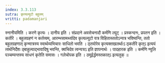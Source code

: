 ```yaml
---
index: 3.3.113
sutra: कृत्यल्युटो बहुलम्
vritti: padamanjari
---
```


 स्नानीयमिति । करणे कृत्यः । दानीय इति । संप्रदाने अवसेचनादौ कर्मणि ल्युट् । प्रस्कन्दनः, प्रपतन इति । कर्तरि । बहुलग्रहणं न कर्तव्यम्, आरम्भसामर्थ्यादेव कृत्यल्युटो यत्र विहितास्ततोऽन्यत्र भविष्यन्ति, ततो बहुलग्रहणात् कृन्मात्रस्य स्वार्थव्यभिचारः साधितो भवति । ठ्तयोरेव कृत्यक्तखलर्थाःऽ ठ्कर्तरि कृत्ऽ इत्ययं त्वर्थनिर्देशः ठ्बाहुल्याद्भावादिषु भवन्ति, क्वचिदेव त्वन्यत्रऽ इति ज्ञापनार्थः । पादहारक इति । कर्मणि ण्वुलि पञ्चम्यन्तस्य साधनं कृतेति समासः । गलेचोपक इति । ठमूईर्द्धमस्तकात्ऽ इत्यलुक् ॥